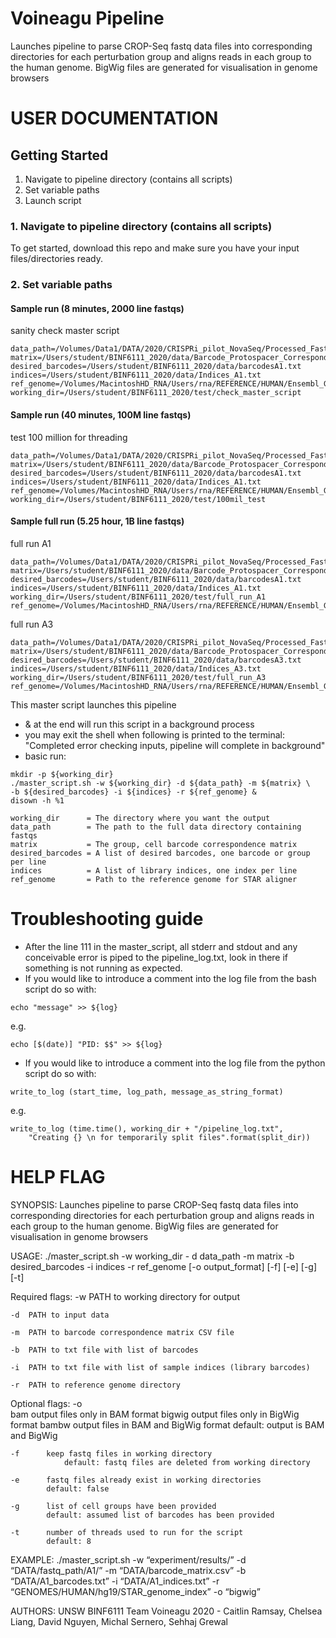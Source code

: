 
# Voineagu Pipeline

Launches pipeline to parse CROP-Seq fastq data files into corresponding directories for each perturbation group and aligns reads in each group to the human genome. BigWig files are generated for visualisation in genome browsers


# USER DOCUMENTATION

## Getting Started

1. Navigate to pipeline directory (contains all scripts)
2. Set variable paths
3. Launch script

### 1. Navigate to pipeline directory (contains all scripts)
To get started, download this repo and make sure you have your input files/directories ready. 

### 2. Set variable paths

#### Sample run (8 minutes, 2000 line fastqs)
sanity check master script
```
data_path=/Volumes/Data1/DATA/2020/CRISPRi_pilot_NovaSeq/Processed_FastQ_GOK7724/outs/fastq_path/GOK7724/GOK7724A1
matrix=/Users/student/BINF6111_2020/data/Barcode_Protospacer_Correspondence_GOK7724A1.csv
desired_barcodes=/Users/student/BINF6111_2020/data/barcodesA1.txt
indices=/Users/student/BINF6111_2020/data/Indices_A1.txt
ref_genome=/Volumes/MacintoshHD_RNA/Users/rna/REFERENCE/HUMAN/Ensembl_GRCh37_hg19/STAR_genome_index
working_dir=/Users/student/BINF6111_2020/test/check_master_script
```

#### Sample run (40 minutes, 100M line fastqs)
test 100 million for threading
```
data_path=/Volumes/Data1/DATA/2020/CRISPRi_pilot_NovaSeq/Processed_FastQ_GOK7724/outs/fastq_path/GOK7724/GOK7724A1
matrix=/Users/student/BINF6111_2020/data/Barcode_Protospacer_Correspondence_GOK7724A1.csv
desired_barcodes=/Users/student/BINF6111_2020/data/barcodesA1.txt
indices=/Users/student/BINF6111_2020/data/Indices_A1.txt
ref_genome=/Volumes/MacintoshHD_RNA/Users/rna/REFERENCE/HUMAN/Ensembl_GRCh37_hg19/STAR_genome_index
working_dir=/Users/student/BINF6111_2020/test/100mil_test
```

#### Sample full run (5.25 hour, 1B line fastqs)
full run A1
```
data_path=/Volumes/Data1/DATA/2020/CRISPRi_pilot_NovaSeq/Processed_FastQ_GOK7724/outs/fastq_path/GOK7724/GOK7724A1
matrix=/Users/student/BINF6111_2020/data/Barcode_Protospacer_Correspondence_GOK7724A1.csv
desired_barcodes=/Users/student/BINF6111_2020/data/barcodesA1.txt
indices=/Users/student/BINF6111_2020/data/Indices_A1.txt
working_dir=/Users/student/BINF6111_2020/test/full_run_A1
ref_genome=/Volumes/MacintoshHD_RNA/Users/rna/REFERENCE/HUMAN/Ensembl_GRCh37_hg19/STAR_genome_index
```

full run A3
```
data_path=/Volumes/Data1/DATA/2020/CRISPRi_pilot_NovaSeq/Processed_FastQ_GOK7724/outs/fastq_path/GOK7724/GOK7724A3
matrix=/Users/student/BINF6111_2020/data/Barcode_Protospacer_Correspondence_GOK7724A3.csv
desired_barcodes=/Users/student/BINF6111_2020/data/barcodesA3.txt
indices=/Users/student/BINF6111_2020/data/Indices_A3.txt
working_dir=/Users/student/BINF6111_2020/test/full_run_A3
ref_genome=/Volumes/MacintoshHD_RNA/Users/rna/REFERENCE/HUMAN/Ensembl_GRCh37_hg19/STAR_genome_index
```


This master script launches this pipeline
- & at the end will run this script in a background process
- you may exit the shell when following is printed to the terminal:
"Completed error checking inputs, pipeline will complete in background"
- basic run:
```
mkdir -p ${working_dir}
./master_script.sh -w ${working_dir} -d ${data_path} -m ${matrix} \
-b ${desired_barcodes} -i ${indices} -r ${ref_genome} &
disown -h %1
```

```
working_dir      = The directory where you want the output
data_path        = The path to the full data directory containing fastqs
matrix           = The group, cell barcode correspondence matrix 
desired_barcodes = A list of desired barcodes, one barcode or group per line
indices          = A list of library indices, one index per line
ref_genome       = Path to the reference genome for STAR aligner
```

# Troubleshooting guide
- After the line 111 in the master_script, all stderr and stdout and any conceivable error is piped to the pipeline_log.txt, look in there if something is not running as expected.
- If you would like to introduce a comment into the log file from the bash script do so with:
```
echo "message" >> ${log}
```
e.g.
```
echo [$(date)] "PID: $$" >> ${log}
```
- If you would like to introduce a comment into the log file from the python script do so with:
```
write_to_log (start_time, log_path, message_as_string_format)
```
e.g.
```
write_to_log (time.time(), working_dir + "/pipeline_log.txt", 
	"Creating {} \n for temporarily split files".format(split_dir))
```


# HELP FLAG
SYNOPSIS:
Launches pipeline to parse CROP-Seq fastq data files into corresponding directories for each perturbation group and aligns reads in each group to the human genome. BigWig files are generated for visualisation in genome browsers

USAGE:
./master_script.sh -w working_dir - d data_path -m matrix -b desired_barcodes -i indices -r ref_genome [-o output_format] [-f] [-e] [-g] [-t]

Required flags:
	-w	PATH to working directory for output 

	-d	PATH to input data

	-m	PATH to barcode correspondence matrix CSV file

	-b	PATH to txt file with list of barcodes

	-i	PATH to txt file with list of sample indices (library barcodes)

	-r	PATH to reference genome directory


Optional flags:
	-o		
	 bam		output files only in BAM format
	 bigwig		output files only in BigWig format
	 bambw          output files in BAM and BigWig format
			default: output is BAM and BigWig

	-f		keep fastq files in working directory
		        default: fastq files are deleted from working directory

	-e		fastq files already exist in working directories
			default: false

	-g		list of cell groups have been provided
			default: assumed list of barcodes has been provided

	-t		number of threads used to run for the script
			default: 8

EXAMPLE:
./master_script.sh -w “experiment/results/” -d “DATA/fastq_path/A1/” -m “DATA/barcode_matrix.csv” -b “DATA/A1_barcodes.txt” -i “DATA/A1_indices.txt” -r “GENOMES/HUMAN/hg19/STAR_genome_index” -o “bigwig”

AUTHORS:
UNSW BINF6111 Team Voineagu 2020 - Caitlin Ramsay, Chelsea Liang, David Nguyen, Michal Sernero, Sehhaj Grewal
